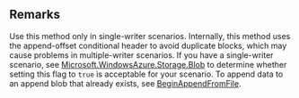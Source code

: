 ## Remarks  
 Use this method only in single-writer scenarios. Internally, this method uses the append-offset conditional header to avoid duplicate blocks, which may cause problems in multiple-writer scenarios.                     If you have a single-writer scenario, see [Microsoft.WindowsAzure.Storage.Blob](assetId:///N:Microsoft.WindowsAzure.Storage.Blob?qualifyHint=False&autoUpgrade=True) to determine whether setting this flag to `true` is acceptable for your scenario.             To append data to an append blob that already exists, see [BeginAppendFromFile](assetId:///M:Microsoft.WindowsAzure.Storage.Blob.CloudAppendBlob.BeginAppendFromFile(System.String,System.AsyncCallback,System.Object)?qualifyHint=False&autoUpgrade=True).
